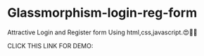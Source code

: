 # Glassmorphism-login-reg-form

Attractive Login and Register form Using html,css,javascript.😍👩‍💻

CLICK THIS LINK FOR DEMO: 
